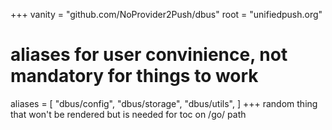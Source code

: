 +++
vanity = "github.com/NoProvider2Push/dbus"
root = "unifiedpush.org"

# aliases for user convinience, not mandatory for things to work
aliases = [
    "dbus/config",
    "dbus/storage",
    "dbus/utils",
]
+++
random thing that won't be rendered but is needed for toc on /go/ path
